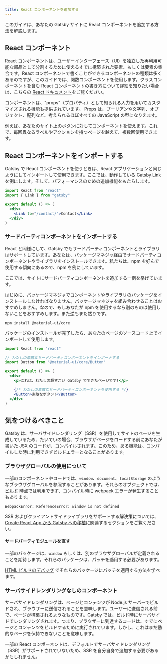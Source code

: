 ```yaml
---
title: React コンポーネントを追加する
---
```


このガイドは、あなたの Gatsby サイトに React コンポーネントを追加する方法を解説します。

## React コンポーネント

React コンポーネントは、ユーザーインターフェース（UI）を独立した再利用可能な部品として分割するために使えるすでに構築された要素、もしくは要素の集合です。React コンポーネントで書くことができるコンポーネントの種類は多くあるのですが、このガイドでは、関数コンポーネントを使用します。クラスコンポーネントを含む React コンポーネントの書き方について詳細を知りたい場合は、こちらの [React ドキュメント](https://ja.reactjs.org/docs/components-and-props.html)をご覧ください。

コンポーネントは、"props"（プロパティ）として知られる入力を用いてカスタマイズされる機能も提供されています。 Props は、ブーリアンや文字列、オブジェクト、配列など、考えられるほぼすべての JavaScript の型になりえます。

例えば、あなたのサイト上のボタンに対してコンポーネントを使えます。これで、毎回異なるラベルやアクションを持つページを越えて、複数回使用できます。

## React コンポーネントをインポートする

Gatsby で React コンポーネントを使うときは、React アプリケーションと同じようにしてインポートして使用できます。ここでは、動作している [Gatsby Link](/docs/gatsby-link/) を例にします。そして、パフォーマンスのための追加機能をもたらします。

```jsx
import React from "react"
import { Link } from "gatsby"

export default () => (
  <div>
    <Link to="/contact/">Contact</Link>
  </div>
)
```

### サードパーティコンポーネントをインポートする

React と同様にして、Gatsby でもサードパーティコンポーネントとライブラリはサポートしています。あなたは、パッケージマネジャ経由でサードパーティコンポーネントやライブラリをインストールできます。私たちは、npm を好んで使用する傾向にあるので、npm を例にしています。

ここでは、サイトにサードパーティコンポーネントを追加する一例を挙げています。

はじめに、パッケージマネジャでコンポーネントやライブラリのパッケージをインストールしなければなりません。パッケージマネジャを組み合わせることはおすすめしません。なので、もしあなたが npm を使用するなら別のものは使用しないことをおすすめします。また逆もまた然りです。

```shell
npm install @material-ui/core
```

パッケージのインストールが完了したら、あなたのページのソースコード上でインポートして使用します。

```jsx:title=my-page.jsx
import React from "react"

// わたしの素敵なサードパーティコンポーネントをインポートする
import Button from "@material-ui/core/Button"

export default () => (
  <div>
    <p>これは、わたしの超すごい Gatsby でできたページです!</p>

    {/* わたしの素敵なサードパーティコンポーネントを使用する */}
    <Button>素敵なボタン!</Button>
  </div>
)
```

## 気をつけるべきこと

Gatsby は、サーバサイドレンダリング（SSR）を使用してサイトのページを生成しているため、たいていの場合、ブラウザがページをロードする前にあなたが書いた JSX のコードが、コンパイルされます。このため、ある機能は、コンパイルした時に利用できずビルドエラーとなることがあります。

### ブラウザグローバルの使用について

一部のコンポーネントやコードでは、`window`、`document`、`localStorage` のようなブラウザグローバルを参照することがあります。それらのオブジェクトでは、[ビルド](/docs/glossary#build) 時点では利用できず、コンパイル時に webpack エラーが発生することもあります。

```text
WebpackError: ReferenceError: window is not defined
```

SSR およびクライアントサイドライブラリをサポートする解決策については、[Create React App から Gatsby への移植](/docs/porting-from-create-react-app-to-gatsby#server-side-rendering-and-browser-apis)に関連するセクションをご覧ください。

#### サードパーティモジュールを直す

一部のパッケージは、`window` もしくは、別のブラウザグローバルが定義されることを期待します。それらのパッケージは、パッチを適用する必要があります。

[HTML ビルドのデバッグ](/docs/debugging-html-builds/#fixing-third-party-modules) でそれらのパッケージにパッチを適用する方法を学べます。

### サーバサイドレンダリングなしのコンポーネント

サーバサイドレンダリングは、ページとコンテンツが Node.js サーバーでビルドされ、ブラウザーに送信されることを意味します。ユーザーに送信される前で、ページが構築されるようなものです。Gatsby では、ビルド時にサーバサイドでレンダリングされます。つまり、ブラウザーに到達するコードは、すでにページとコンテンツをビルドするために実行されています。しかし、これはまだ動的なページを保持できないことを意味します。

一部の React コンポーネントは、デフォルトでサーバサイドレンダリング（SSR）がサポートされていないため、SSR を自分自身で追加する必要があるかもしれません。
